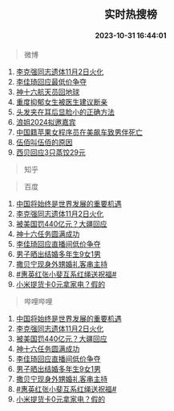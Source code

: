 <div align="center"><h2>实时热搜榜</h2><h4>2023-10-31 16:44:01</h4></div>

> 微博  

1. [李克强同志遗体11月2日火化](https://s.weibo.com/weibo?q=%23%E6%9D%8E%E5%85%8B%E5%BC%BA%E5%90%8C%E5%BF%97%E9%81%97%E4%BD%9311%E6%9C%882%E6%97%A5%E7%81%AB%E5%8C%96%23&t=31&band_rank=1&Refer=top)<br />
2. [李佳琦回应最低价争夺](https://s.weibo.com/weibo?q=%23%E6%9D%8E%E4%BD%B3%E7%90%A6%E5%9B%9E%E5%BA%94%E6%9C%80%E4%BD%8E%E4%BB%B7%E4%BA%89%E5%A4%BA%23&t=31&band_rank=2&Refer=top)<br />
3. [神十六航天员回地球](https://s.weibo.com/weibo?q=%23%E7%A5%9E%E5%8D%81%E5%85%AD%E8%88%AA%E5%A4%A9%E5%91%98%E5%9B%9E%E5%9C%B0%E7%90%83%23&t=31&band_rank=3&Refer=top)<br />
4. [重度抑郁女生被医生建议断亲](https://s.weibo.com/weibo?q=%23%E9%87%8D%E5%BA%A6%E6%8A%91%E9%83%81%E5%A5%B3%E7%94%9F%E8%A2%AB%E5%8C%BB%E7%94%9F%E5%BB%BA%E8%AE%AE%E6%96%AD%E4%BA%B2%23&t=31&band_rank=4&Refer=top)<br />
5. [头发夹在耳后显脸小的正确方法](https://s.weibo.com/weibo?q=%E5%A4%B4%E5%8F%91%E5%A4%B9%E5%9C%A8%E8%80%B3%E5%90%8E%E6%98%BE%E8%84%B8%E5%B0%8F%E7%9A%84%E6%AD%A3%E7%A1%AE%E6%96%B9%E6%B3%95&t=31&band_rank=5&Refer=top)<br />
6. [浪姐2024拟邀嘉宾](https://s.weibo.com/weibo?q=%E6%B5%AA%E5%A7%902024%E6%8B%9F%E9%82%80%E5%98%89%E5%AE%BE&t=31&band_rank=6&Refer=top)<br />
7. [中国籍苹果女程序员在美飙车致男伴死亡](https://s.weibo.com/weibo?q=%23%E4%B8%AD%E5%9B%BD%E7%B1%8D%E8%8B%B9%E6%9E%9C%E5%A5%B3%E7%A8%8B%E5%BA%8F%E5%91%98%E5%9C%A8%E7%BE%8E%E9%A3%99%E8%BD%A6%E8%87%B4%E7%94%B7%E4%BC%B4%E6%AD%BB%E4%BA%A1%23&t=31&band_rank=7&Refer=top)<br />
8. [伍佰叫伍佰的原因](https://s.weibo.com/weibo?q=%E4%BC%8D%E4%BD%B0%E5%8F%AB%E4%BC%8D%E4%BD%B0%E7%9A%84%E5%8E%9F%E5%9B%A0&t=31&band_rank=8&Refer=top)<br />
9. [西贝回应3只蒸饺29元](https://s.weibo.com/weibo?q=%23%E8%A5%BF%E8%B4%9D%E5%9B%9E%E5%BA%943%E5%8F%AA%E8%92%B8%E9%A5%BA29%E5%85%83%23&t=31&band_rank=9&Refer=top)<br />

> 知乎  


> 百度  

1. [中国将始终是世界发展的重要机遇](https://www.baidu.com/s?wd=%E4%B8%AD%E5%9B%BD%E5%B0%86%E5%A7%8B%E7%BB%88%E6%98%AF%E4%B8%96%E7%95%8C%E5%8F%91%E5%B1%95%E7%9A%84%E9%87%8D%E8%A6%81%E6%9C%BA%E9%81%87&sa=fyb_news&rsv_dl=fyb_news)<br />
2. [李克强同志遗体11月2日火化](https://www.baidu.com/s?wd=%E6%9D%8E%E5%85%8B%E5%BC%BA%E5%90%8C%E5%BF%97%E9%81%97%E4%BD%9311%E6%9C%882%E6%97%A5%E7%81%AB%E5%8C%96&sa=fyb_news&rsv_dl=fyb_news)<br />
3. [被美国罚440亿元？大疆回应](https://www.baidu.com/s?wd=%E8%A2%AB%E7%BE%8E%E5%9B%BD%E7%BD%9A440%E4%BA%BF%E5%85%83%EF%BC%9F%E5%A4%A7%E7%96%86%E5%9B%9E%E5%BA%94&sa=fyb_news&rsv_dl=fyb_news)<br />
4. [神十六任务圆满成功](https://www.baidu.com/s?wd=%E7%A5%9E%E5%8D%81%E5%85%AD%E4%BB%BB%E5%8A%A1%E5%9C%86%E6%BB%A1%E6%88%90%E5%8A%9F&sa=fyb_news&rsv_dl=fyb_news)<br />
5. [李佳琦回应直播间低价争夺](https://www.baidu.com/s?wd=%E6%9D%8E%E4%BD%B3%E7%90%A6%E5%9B%9E%E5%BA%94%E7%9B%B4%E6%92%AD%E9%97%B4%E4%BD%8E%E4%BB%B7%E4%BA%89%E5%A4%BA&sa=fyb_news&rsv_dl=fyb_news)<br />
6. [男子晒出结婚多年生9女1男](https://www.baidu.com/s?wd=%E7%94%B7%E5%AD%90%E6%99%92%E5%87%BA%E7%BB%93%E5%A9%9A%E5%A4%9A%E5%B9%B4%E7%94%9F9%E5%A5%B31%E7%94%B7&sa=fyb_news&rsv_dl=fyb_news)<br />
7. [撒贝宁现身外甥婚礼客串主持](https://www.baidu.com/s?wd=%E6%92%92%E8%B4%9D%E5%AE%81%E7%8E%B0%E8%BA%AB%E5%A4%96%E7%94%A5%E5%A9%9A%E7%A4%BC%E5%AE%A2%E4%B8%B2%E4%B8%BB%E6%8C%81&sa=fyb_news&rsv_dl=fyb_news)<br />
8. [#惠英红张小斐互系红绳送祝福#](https://www.baidu.com/s?wd=%23%E6%83%A0%E8%8B%B1%E7%BA%A2%E5%BC%A0%E5%B0%8F%E6%96%90%E4%BA%92%E7%B3%BB%E7%BA%A2%E7%BB%B3%E9%80%81%E7%A5%9D%E7%A6%8F%23&sa=fyb_news&rsv_dl=fyb_news)<br />
9. [小米提货卡0元拿家电？假的](https://www.baidu.com/s?wd=%E5%B0%8F%E7%B1%B3%E6%8F%90%E8%B4%A7%E5%8D%A10%E5%85%83%E6%8B%BF%E5%AE%B6%E7%94%B5%EF%BC%9F%E5%81%87%E7%9A%84&sa=fyb_news&rsv_dl=fyb_news)<br />

> 哔哩哔哩  

1. [中国将始终是世界发展的重要机遇](https://www.baidu.com/s?wd=%E4%B8%AD%E5%9B%BD%E5%B0%86%E5%A7%8B%E7%BB%88%E6%98%AF%E4%B8%96%E7%95%8C%E5%8F%91%E5%B1%95%E7%9A%84%E9%87%8D%E8%A6%81%E6%9C%BA%E9%81%87&sa=fyb_news&rsv_dl=fyb_news)<br />
2. [李克强同志遗体11月2日火化](https://www.baidu.com/s?wd=%E6%9D%8E%E5%85%8B%E5%BC%BA%E5%90%8C%E5%BF%97%E9%81%97%E4%BD%9311%E6%9C%882%E6%97%A5%E7%81%AB%E5%8C%96&sa=fyb_news&rsv_dl=fyb_news)<br />
3. [被美国罚440亿元？大疆回应](https://www.baidu.com/s?wd=%E8%A2%AB%E7%BE%8E%E5%9B%BD%E7%BD%9A440%E4%BA%BF%E5%85%83%EF%BC%9F%E5%A4%A7%E7%96%86%E5%9B%9E%E5%BA%94&sa=fyb_news&rsv_dl=fyb_news)<br />
4. [神十六任务圆满成功](https://www.baidu.com/s?wd=%E7%A5%9E%E5%8D%81%E5%85%AD%E4%BB%BB%E5%8A%A1%E5%9C%86%E6%BB%A1%E6%88%90%E5%8A%9F&sa=fyb_news&rsv_dl=fyb_news)<br />
5. [李佳琦回应直播间低价争夺](https://www.baidu.com/s?wd=%E6%9D%8E%E4%BD%B3%E7%90%A6%E5%9B%9E%E5%BA%94%E7%9B%B4%E6%92%AD%E9%97%B4%E4%BD%8E%E4%BB%B7%E4%BA%89%E5%A4%BA&sa=fyb_news&rsv_dl=fyb_news)<br />
6. [男子晒出结婚多年生9女1男](https://www.baidu.com/s?wd=%E7%94%B7%E5%AD%90%E6%99%92%E5%87%BA%E7%BB%93%E5%A9%9A%E5%A4%9A%E5%B9%B4%E7%94%9F9%E5%A5%B31%E7%94%B7&sa=fyb_news&rsv_dl=fyb_news)<br />
7. [撒贝宁现身外甥婚礼客串主持](https://www.baidu.com/s?wd=%E6%92%92%E8%B4%9D%E5%AE%81%E7%8E%B0%E8%BA%AB%E5%A4%96%E7%94%A5%E5%A9%9A%E7%A4%BC%E5%AE%A2%E4%B8%B2%E4%B8%BB%E6%8C%81&sa=fyb_news&rsv_dl=fyb_news)<br />
8. [#惠英红张小斐互系红绳送祝福#](https://www.baidu.com/s?wd=%23%E6%83%A0%E8%8B%B1%E7%BA%A2%E5%BC%A0%E5%B0%8F%E6%96%90%E4%BA%92%E7%B3%BB%E7%BA%A2%E7%BB%B3%E9%80%81%E7%A5%9D%E7%A6%8F%23&sa=fyb_news&rsv_dl=fyb_news)<br />
9. [小米提货卡0元拿家电？假的](https://www.baidu.com/s?wd=%E5%B0%8F%E7%B1%B3%E6%8F%90%E8%B4%A7%E5%8D%A10%E5%85%83%E6%8B%BF%E5%AE%B6%E7%94%B5%EF%BC%9F%E5%81%87%E7%9A%84&sa=fyb_news&rsv_dl=fyb_news)<br />
